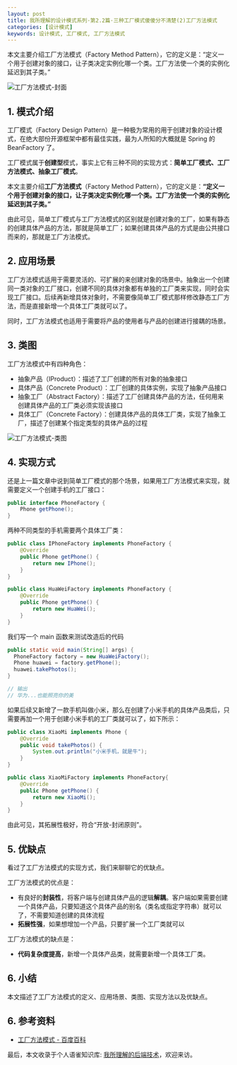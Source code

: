```yaml
---
layout: post
title: 我所理解的设计模式系列·第2.2篇·三种工厂模式傻傻分不清楚(2)工厂方法模式
categories: [设计模式]
keywords: 设计模式, 工厂模式, 工厂方法模式
---
```




本文主要介绍工厂方法模式（Factory Method Pattern），它的定义是：“定义一个用于创建对象的接口，让子类决定实例化哪一个类。工厂方法使一个类的实例化延迟到其子类。”



![工厂方法模式-封面](https://cdn.jsdelivr.net/gh/Planeswalker23/image-storage@master/design-pattern/工厂方法模式-封面.3t6vebvhffk0.jpg)



## 1. 模式介绍

工厂模式（Factory Design Pattern）是一种极为常用的用于创建对象的设计模式，在绝大部份开源框架中都有最佳实践，最为人所知的大概就是 Spring 的 BeanFactory 了。

工厂模式属于**创建型**模式，事实上它有三种不同的实现方式：**简单工厂模式、工厂方法模式、抽象工厂模式**。

本文主要介绍**工厂方法模式**（Factory Method Pattern），它的定义是：**“定义一个用于创建对象的接口，让子类决定实例化哪一个类。工厂方法使一个类的实例化延迟到其子类。”**

由此可见，简单工厂模式与工厂方法模式的区别就是创建对象的工厂，如果有静态的创建具体产品的方法，那就是简单工厂；如果创建具体产品的方式是由公共接口而来的，那就是工厂方法模式。



## 2. 应用场景

工厂方法模式适用于需要灵活的、可扩展的来创建对象的场景中。抽象出一个创建同一类对象的工厂接口，创建不同的具体对象都有单独的工厂类来实现，同时会实现工厂接口。后续再新增具体对象时，不需要像简单工厂模式那样修改静态工厂方法，而是直接新增一个具体工厂类就可以了。

同时，工厂方法模式也适用于需要将产品的使用者与产品的创建进行接耦的场景。



## 3. 类图

工厂方法模式中有四种角色：

- 抽象产品（IProduct）：描述了工厂创建的所有对象的抽象接口
- 具体产品（Concrete Product）：工厂创建的具体实例，实现了抽象产品接口
- 抽象工厂（Abstract Factory）：描述了工厂创建具体产品的方法，任何用来创建具体产品的工厂类必须实现该接口
- 具体工厂（Concrete Factory）：创建具体产品的具体工厂类，实现了抽象工厂，描述了创建某个指定类型的具体产品的过程

![工厂方法模式-类图](https://cdn.jsdelivr.net/gh/Planeswalker23/image-storage@master/design-pattern/工厂方法模式-类图.3lnlqklgx200.jpg)



## 4. 实现方式

还是上一篇文章中说到简单工厂模式的那个场景，如果用工厂方法模式来实现，就需要定义一个创建手机的工厂接口：

```java
public interface PhoneFactory {
    Phone getPhone();
}
```

两种不同类型的手机需要两个具体工厂类：

```java
public class IPhoneFactory implements PhoneFactory {
    @Override
    public Phone getPhone() {
        return new IPhone();
    }
}

public class HuaWeiFactory implements PhoneFactory {
    @Override
    public Phone getPhone() {
        return new HuaWei();
    }
}
```

我们写一个 main 函数来测试改造后的代码

```java
public static void main(String[] args) {
  PhoneFactory factory = new HuaWeiFactory();
  Phone huawei = factory.getPhone();
  huawei.takePhotos();
}

// 输出
// 华为...也能照亮你的美
```

如果后续又新增了一款手机叫做小米，那么在创建了小米手机的具体产品类后，只需要再加一个用于创建小米手机的工厂类就可以了，如下所示：

```java
public class XiaoMi implements Phone {
    @Override
    public void takePhotos() {
        System.out.println("小米手机，就是牛");
    }
}

public class XiaoMiFactory implements PhoneFactory{
    @Override
    public Phone getPhone() {
        return new XiaoMi();
    }
}
```

由此可见，其拓展性极好，符合“开放-封闭原则”。



## 5. 优缺点

看过了工厂方法模式的实现方式，我们来聊聊它的优缺点。

工厂方法模式的优点是：

- 有良好的**封装性**，将客户端与创建具体产品的逻辑**解耦**。客户端如果需要创建一个具体产品，只要知道这个具体产品的别名（类名或指定字符串）就可以了，不需要知道创建的具体流程
- **拓展性强**，如果想增加一个产品，只要扩展一个工厂类就可以

工厂方法模式的缺点是：

- **代码复杂度提高**，新增一个具体产品类，就需要新增一个具体工厂类。



## 6. 小结

本文描述了工厂方法模式的定义、应用场景、类图、实现方法以及优缺点。



## 6. 参考资料

- [工厂方法模式 - 百度百科](http://www.baidu.com/link?url=8S51YTjf2-3uLz0ovlV0xDMa48UxJ1ED2q2cEv37TQFaeXRBzFB2uQP5Tn2ar-9T1gOXGaCye4TzVNGMnYJWVs1D3t38KXMMPB0roNr3meu5P456xSXOKMHd59OSetyGwXsSEw0Z0fcirwvDs2a4TK)

最后，本文收录于个人语雀知识库: [我所理解的后端技术](https://www.yuque.com/planeswalker/bankend)，欢迎来访。